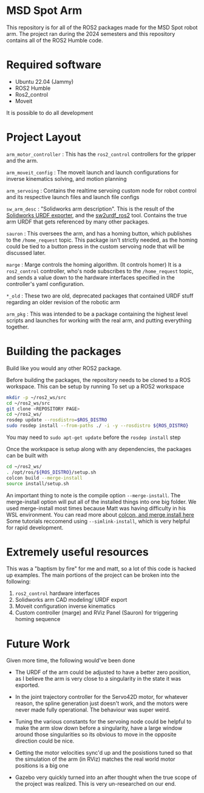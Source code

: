 # MSD Spot Arm
This repository is for all of the ROS2 packages made for the MSD Spot robot arm. 
The project ran during the 2024 semesters and this repository contains all of
the ROS2 Humble code.

# Required software
- Ubuntu 22.04 (Jammy)
- ROS2 Humble
- Ros2\_control
- Moveit

It is possible to do all development 

# Project Layout

`arm_motor_controller`
: This has the `ros2_control` controllers for the gripper and the arm.

`arm_moveit_config`
: The moveit launch and launch configurations for inverse kinematics solving, and
motion planning

`arm_servoing`
: Contains the realtime servoing custom node for robot control and its
respective launch files and launch file configs

`sw_arm_desc`
: "Solidworks arm description". This is the result of the [Solidworks URDF
exporter](http://wiki.ros.org/sw_urdf_exporter), and the
[sw2urdf\_ros2](https://github.com/xiaoming-sun6/sw2urdf_ros2) tool. Contains
the true arm URDF that gets referenced by many other packages.

`sauron`
: This oversees the arm, and has a homing button, which publishes to the
`/home_request` topic. This package isn't strictly needed, as the homing could
be tied to a button press in the custom servoing node that will be discussed
later.

`marge`
: Marge controls the homing algorithm. (It controls homer) It is a
`ros2_control` controller, who's node subscribes to the `/home_request` topic,
and sends a value down to the hardware interfaces specified in the controller's
yaml configuration.


`*_old`
: These two are old, deprecated packages that contained URDF stuff regarding an
older revision of the robotic arm

`arm_pkg`
: This was intended to be a package containing the highest level scripts and
launches for working with the real arm, and putting everything together.


# Building the packages

Build like you would any other ROS2 package. 

Before building the packages, the repository needs to be cloned to a ROS workspace. This can be setup by running
To set up a ROS2 workspace 

```bash
mkdir -p ~/ros2_ws/src
cd ~/ros2_ws/src
git clone <REPOSITORY PAGE>
cd ~/ros2_ws/
rosdep update --rosdistro=$ROS_DISTRO
sudo rosdep install --from-paths ./ -i -y --rosdistro ${ROS_DISTRO}
```
You may need to `sudo apt-get update` before the `rosdep install` step

Once the workspace is setup along with any dependencies, the packages can be built with

```bash
cd ~/ros2_ws/
. /opt/ros/${ROS_DISTRO}/setup.sh
colcon build --merge-install
source install/setup.sh
```

An important thing to note is the compile option `--merge-install`.
The merge-install option will put all of the installed things into one big
folder. We used merge-install most times because Matt was having difficulty in
his WSL environment. You can read more about [colcon, and merge install
here](https://colcon.readthedocs.io/en/released/user/isolated-vs-merged-workspaces.html)
Some tutorials reccomend using `--simlink-install`, which is very helpful for
rapid development.

# Extremely useful resources
This was a "baptism by fire" for me and matt, so a lot of this code is hacked up
examples. The main portions of the project can be broken into the following:

1. `ros2_control` hardware interfaces
2. Solidworks arm CAD modeling/ URDF export
3. Moveit configuration inverse kinematics 
4. Custom controller (marge) and RViz Panel (Sauron) for triggering homing sequence


# Future Work
Given more time, the following would've been done

- The URDF of the arm could be adjusted to have a better zero position, as I
  believe the arm is very close to a singularity in the state it was exported.

- In the joint trajectory controller for the Servo42D motor, for whatever
  reason, the spline generation just doesn't work, and the motors were never
  made fully operational. The behaviour was super weird.

- Tuning the various constants for the servoing node could be helpful to make
  the arm slow down before a singularity, have a large window around those
  singularities so its obvious to move in the opposite direction could be nice.

- Getting the motor velocities sync'd up and the posistions tuned so that the
  simulation of the arm (in RViz) matches the real world motor positions is a
  big one

- Gazebo very quickly turned into an after thought when the true scope of the
  project was realized. This is very un-researched on our end.
